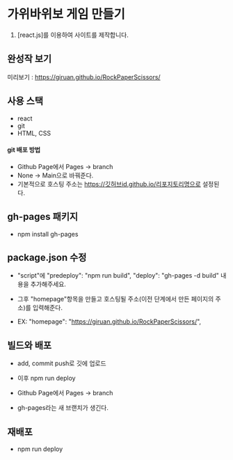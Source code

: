 # 가위바위보 게임 만들기

1. [react.js]를 이용하여 사이트를 제작합니다. 

## 완성작 보기 
미리보기 : https://giruan.github.io/RockPaperScissors/

## 사용 스택
- react
- git
- HTML, CSS

#### git 배포 방법

- Github Page에서 Pages -> branch
- None -> Main으로 바꿔준다.
- 기본적으로 호스팅 주소는 https://깃허브id.github.io/리포지토리명으로 설정된다.

## gh-pages 패키지
- npm install gh-pages

## package.json 수정
- "script"에 
"predeploy": "npm run build",
"deploy": "gh-pages -d build" 
내용을 추가해주세요.

- 그후 "homepage"항목을 만들고 호스팅될 주소(이전 단계에서 만든 페이지의 주소)를 입력해준다.
- EX: "homepage": "https://giruan.github.io/RockPaperScissors/",

## 빌드와 배포

- add, commit push로 깃에 업로드
- 이후 npm run deploy

- Github Page에서 Pages -> branch
-  gh-pages라는 새 브랜치가 생긴다.

## 재배포

- npm run deploy
